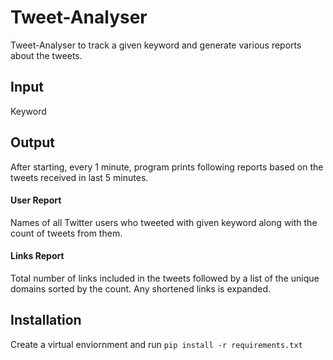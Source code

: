 # Tweet-Analyser
Tweet-Analyser to track a given keyword and generate various reports about the tweets. 

## Input
Keyword 
## Output
After starting, every 1 minute, program prints following reports based on the tweets received in last 5 minutes.
#### User Report
Names of all Twitter users who tweeted with given keyword along with the count of tweets from them.
#### Links Report
Total number of links included in the tweets followed by a list of the unique domains sorted by the count. Any shortened links is expanded.

## Installation
Create a virtual enviornment and run `pip install -r requirements.txt`
